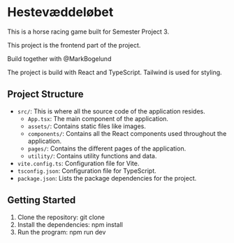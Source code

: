 # Hestevæddeløbet

This is a horse racing game built for Semester Project 3.

This project is the frontend part of the project.

Build together with @MarkBogelund

The project is build with React and TypeScript.
Tailwind is used for styling.

## Project Structure

-   `src/`: This is where all the source code of the application resides.
    -   `App.tsx`: The main component of the application.
    -   `assets/`: Contains static files like images.
    -   `components/`: Contains all the React components used throughout the application.
    -   `pages/`: Contains the different pages of the application.
    -   `utility/`: Contains utility functions and data.
-   `vite.config.ts`: Configuration file for Vite.
-   `tsconfig.json`: Configuration file for TypeScript.
-   `package.json`: Lists the package dependencies for the project.

## Getting Started

1. Clone the repository: git clone
2. Install the dependencies: npm install
3. Run the program: npm run dev
